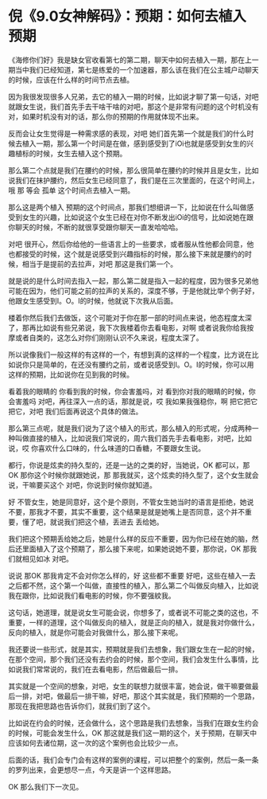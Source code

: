 # 倪《9.0女神解码》：预期：如何去植入预期

《海修你们好》我是缺女官收看第七的第二期，聊天中如何去植入一期，那在上一期当中我们已经知道，第七是练爱的一个加速器，那么该在我们在公主城户动聊天的时候，应该在什么样的时间节点去植。

因为我很发现很多人兄弟，去它的植入一期的时候，比如说才聊了第一句话，对吧 就跟女生说，我们首先手去干啥干啥的对吧，那这个是非常有问题的这个时机没有对，如果时机没有对的话，那么你的预期的作用就体现不出来。

反而会让女生觉得是一种需求感的表现，对吧 她们首先第一个就是我们的什么时候去植入一期，那么第一个时间是在做，感到感受到了iOi也就是感受到女生的兴趣植标的时候，女生去植入这个预期。

那么第二个点就是我们在腰约的时候，那么很简单在腰约的时候并且是女生，比如说我们在抹护腰约，然后女生已经同意了，我们是在三次里面的，在这个时间上，哦 那 等会 孤单 这个时间点去植入一期。

那么这是两个植入 预期的这个时间点，那我们想细讲一下，比如说在什么叫做感受到女生的兴趣，比如说这个女生已经在对你不断发出iOi的信号，比如说她在跟你聊天的时候，不断的就很享受跟你聊天一直发哈哈哈。

对吧 很开心，然后你给他的一些语言上的一些要求，或者服从性他都会同意，他也都接受的时候，这个就是说感受到兴趣指标的时候，那么接下来就是腰约的时候，相当于是提前的去拉声，对吧 那这是我们第一个。

就是说的是什么时间去指入一起，那么第二就是指入一起的程度，因为很多兄弟他可能在因为，他们可能之前的拉声的关系的，深度不够，于是他就比举个例子好，他跟女生感受到I。O。I的时候，他就说下次我从后面。

楼着你然后我们去做饭，这个可能对于你在那一部的时间点来说，他态程度太深了，那再比如说有些兄弟说，我下次我楼着你去看电影，对啊 或者说我你给我按摩或者自类的，这怎么对你们刚刚认识不久来说，程度太深了。

所以说像我们一般这样的有这样的一个，有想到真的这样的一个程度，比方说在比如说你只是简单的，在还没有腰约之前，或者说感受到I。O。I的时候，你可以用这样的预期，比如说你在见到我的时候。

看着我的眼睛的 你看到我的时候，你会害羞吗，对 看到你对我的眼睛的时候，你会害羞吗 对吧，再往深入一点的话，那就是说，哎 我如果我强稳你，啊 把它把它把它，对吧 我们后面再说这个具体的做法。

那么第三点呢，就是我们说为了这个植入的形式，那么植入的形式呢，分成两种一种叫做直接的植入，比如说我们常说的，周六我们首先手去看电影，对吧，比如说，哎 你喜欢什么口味的，什么味道的口香糖，不要跟女生说。

都行，你说是炫卖的持久型的，还是一达的之类的好，当她说，OK 都可以，那OK 那你这个时候你就跟她说，那 那我就买，这个炫卖的持久型了，这个女生就会说，干嘛要买这个 对吧，你说到时候你就知道。

好 不管女生，她是同意好，这个是个原则，不管女生她当时的语言是拒绝，她说不要，那我才不要，其实不重要，这个结果是就是她嘴上是否同意，这个并不重要，懂了吧，就说我们把这个植，丢进去 丢给她。

我们把这个预期丢给她之后，她是什么样的反应不重要，因为你已经在她的脑，然后还里面植入了这个预期了，那么接下来呢，如果她说她不要，那你说，OK 那我们就相见如冰 对吧。

说说 那OK 那我肯定不会对你怎么样的，好 这些都不重要 好吧，这些在植入一去之后都不然，这个第一个叫做，直接性的植入，那么第二个叫做反向植入，比如说我在跟你，比如说我们看电影的时候，你不要强紋我。

这句话，她道理，就是说女生可能会说，你想多了，或者说不可能之类的这也，不重要，一样的道理，这个叫做反向的植入，就是正向的植入，就是我对你做什么，反向的植入，就是你可能会对我做什么，那么接下来呢。

我还要说一些形式，就是其实，预期就是我们去想象，我们跟女生在一起的时候，在那个空间，那个我们还没有去约会的时候，那个空间，我们会发生什么事情，比如说我们常常说的，我们在去看电影，然后做最后一排。

其实就是一个空间的想象，对吧，女生的联想力就很丰富，她会说，做干嘛要做最后一排，对吧，做最后一排干嘛，好吧，那这个其实就是，我们预期的一个思路，那现在我把思路也告诉你们，就我们到了这个。

比如说在约会的时候，还会做什么，这个思路是我们去想象，当我们在跟女生约会的时候，可能会发生什么，OK 那这就是我们这一期的这个，关于预期，在聊天中应该如何去诸位期，这一次的这个案例也会比较少一点。

后面的话，我们会专门会有这样的案例的课程，可以把整个的案例，然后一条一条的罗列出来，会更想尽一点，今天是讲一个这样思路。

OK 那么我们下一次见。